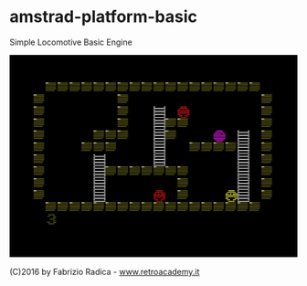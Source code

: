 # amstrad-platform-basic
Simple Locomotive Basic Engine


![Alt text](https://github.com/FabrizioRadica/amstrad-platform-basic/blob/master/screenshot_game.jpg "Amstrad CPC")

(C)2016 by Fabrizio Radica - www.retroacademy.it
